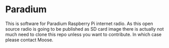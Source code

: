 Paradium
========

This is software for Paradium Raspberry Pi internet radio. As this open source radio is going to be published as SD card image there is actually not much need to clone this repo unless you want to contribute. In which case please contact Moose.


